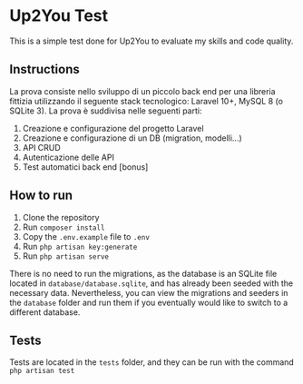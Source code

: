 # Up2You Test

This is a simple test done for Up2You to evaluate my skills and code quality.

## Instructions

La prova consiste nello sviluppo di un piccolo back end per una libreria fittizia utilizzando il seguente stack
tecnologico: Laravel 10+, MySQL 8 (o SQLite 3).
La prova è suddivisa nelle seguenti parti:

1. Creazione e configurazione del progetto Laravel
2. Creazione e configurazione di un DB (migration, modelli...)
3. API CRUD
4. Autenticazione delle API
5. Test automatici back end [bonus]

## How to run

1. Clone the repository
2. Run `composer install`
3. Copy the `.env.example` file to `.env`
4. Run `php artisan key:generate`
5. Run `php artisan serve`

There is no need to run the migrations, as the database is an SQLite file located in `database/database.sqlite`,
and has already been seeded with the necessary data.
Nevertheless, you can view the migrations and seeders in the `database` folder and run them if you eventually 
would like to switch to a different database.

## Tests
Tests are located in the `tests` folder, and they can be run with the command `php artisan test`
